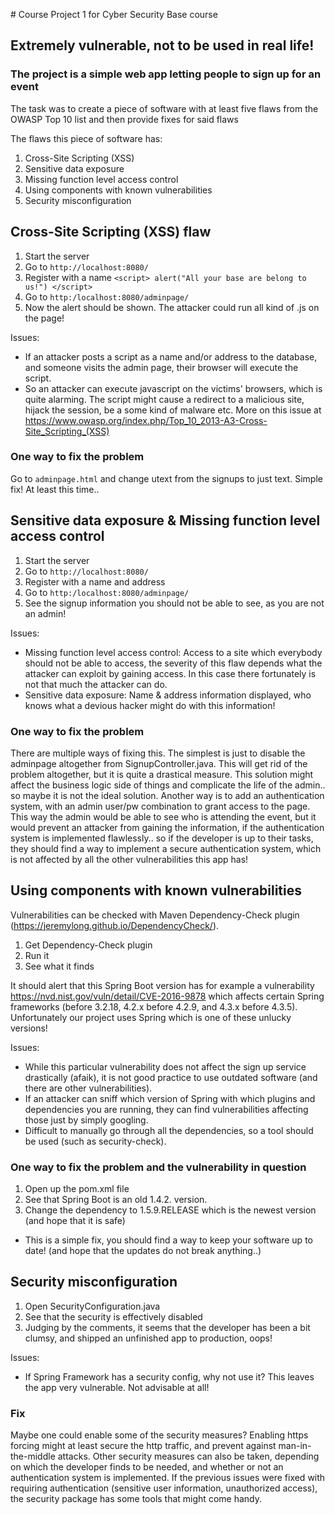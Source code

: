 #   Course Project 1 for Cyber Security Base course
## Extremely vulnerable, not to be used in real life!

### The project is a simple web app letting people to sign up for an event
The task was to create a piece of software with at least five flaws from the OWASP Top 10 list and then provide fixes for said flaws

The flaws this piece of software has:
1. Cross-Site Scripting (XSS)
2. Sensitive data exposure
3. Missing function level access control
4. Using components with known vulnerabilities
5. Security misconfiguration

## Cross-Site Scripting (XSS) flaw
1. Start the server
2. Go to ``http://localhost:8080/``
3. Register with a name ``<script> alert("All your base are belong to us!") </script>``
4. Go to ``http:/localhost:8080/adminpage/``
4. Now the alert should be shown. The attacker could run all kind of .js on the page!

Issues:
- If an attacker posts a script as a name and/or address to the database, and someone visits the admin page,
  their browser will execute the script.
- So an attacker can execute javascript on the victims' browsers, which is quite alarming. The script might cause
  a redirect to a malicious site, hijack the session, be a some kind of malware etc.
More on this issue at https://www.owasp.org/index.php/Top_10_2013-A3-Cross-Site_Scripting_(XSS)

### One way to fix the problem
Go to ``adminpage.html`` and change utext from the signups to just text. Simple fix! At least this time..


## Sensitive data exposure & Missing function level access control
1. Start the server
2. Go to ``http://localhost:8080/``
3. Register with a name and address
4. Go to ``http:/localhost:8080/adminpage/``
5. See the signup information you should not be able to see, as you are not an admin!

Issues:
- Missing function level access control: Access to a site which everybody should not be able to access, the severity of this flaw
  depends what the attacker can exploit by gaining access. In this case there fortunately is not that much the attacker can do.
- Sensitive data exposure: Name & address information displayed, who knows what a devious hacker might do with this information!

### One way to fix the problem
There are multiple ways of fixing this. The simplest is just to disable the adminpage altogether from SignupController.java.
This will get rid of the problem altogether, but it is quite a drastical measure. This solution might affect the business logic side
of things and complicate the life of the admin.. so maybe it is not the ideal solution.
Another way is to add an authentication system, with an admin user/pw combination to grant access to the page. This way the admin
would be able to see who is attending the event, but it would prevent an attacker from gaining the information, if the authentication
system is implemented flawlessly.. so if the developer is up to their tasks, they should find a way to implement a secure authentication system,
which is not affected by all the other vulnerabilities this app has!


## Using components with known vulnerabilities
Vulnerabilities can be checked with Maven Dependency-Check plugin (https://jeremylong.github.io/DependencyCheck/).

1. Get Dependency-Check plugin
2. Run it
3. See what it finds

It should alert that this Spring Boot version has for example a vulnerability
https://nvd.nist.gov/vuln/detail/CVE-2016-9878 which affects certain Spring frameworks (before 3.2.18, 4.2.x before 4.2.9, and 4.3.x before 4.3.5).
Unfortunately our project uses Spring which is one of these unlucky versions!

Issues:
- While this particular vulnerability does not affect the sign up service drastically (afaik), it is not good practice to use outdated software (and there are other vulnerabilities).
- If an attacker can sniff which version of Spring with which plugins and dependencies you are running, they can find vulnerabilities affecting those just by simply googling.
- Difficult to manually go through all the dependencies, so a tool should be used (such as security-check).

### One way to fix the problem and the vulnerability in question
1. Open up the pom.xml file
2. See that Spring Boot is an old 1.4.2. version.
3. Change the dependency to 1.5.9.RELEASE which is the newest version (and hope that it is safe)

- This is a simple fix, you should find a way to keep your software up to date! (and hope that the updates do not break anything..)


## Security misconfiguration
1. Open SecurityConfiguration.java
2. See that the security is effectively disabled
3. Judging by the comments, it seems that the developer has been a bit clumsy, and shipped an unfinished app to production, oops!

Issues:
- If Spring Framework has a security config, why not use it? This leaves the app very vulnerable. Not advisable at all!

### Fix
Maybe one could enable some of the security measures? Enabling https forcing might at least secure the http traffic, and prevent against man-in-the-middle attacks.
Other security measures can also be taken, depending on which the developer finds to be needed, and whether or not an authentication system
is implemented. If the previous issues were fixed with requiring authentication (sensitive user information, unauthorized access), the security package has some tools
that might come handy.


 

